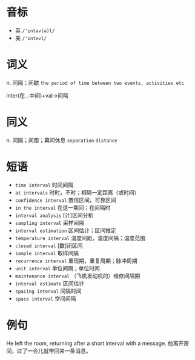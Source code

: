 # 音标

- 英 `/'ɪntəv(ə)l/`
- 美 `/'ɪntɚvl/`

# 词义

n. 间隔；间歇
`the period of time between two events, activities etc`



inter(在…中间)+val→间隔

# 同义

n. 间隔；间距；幕间休息
`separation` `distance`

# 短语

- `time interval` 时间间隔
- `at intervals` 时时，不时；相隔一定距离（或时间）
- `confidence interval` 置信区间，可靠区间
- `in the interval` 在这一期间；在间隔时
- `interval analysis` [计]区间分析
- `sampling interval` 采样间隔
- `interval estimation` 区间估计；区间推定
- `temperature interval` 温度间距，温度间隔；温度范围
- `closed interval` [数]闭区间
- `sample interval` 取样间隔
- `recurrence interval` 重现期，重复周期；脉冲周期
- `unit interval` 单位间隔；单位时间
- `maintenance interval` （飞机发动机的）维修间隔期
- `interval estimate` 区间估计
- `spacing interval` 间隔时间
- `space interval` 空间间隔

# 例句

He left the room, returning after a short interval with a message.
他离开房间，过了一会儿就带回来一条消息。



